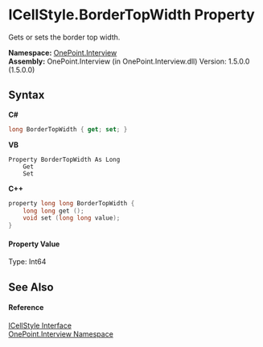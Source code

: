 # ICellStyle.BorderTopWidth Property 
 

Gets or sets the border top width.

**Namespace:**&nbsp;<a href="N_OnePoint_Interview">OnePoint.Interview</a><br />**Assembly:**&nbsp;OnePoint.Interview (in OnePoint.Interview.dll) Version: 1.5.0.0 (1.5.0.0)

## Syntax

**C#**<br />
``` C#
long BorderTopWidth { get; set; }
```

**VB**<br />
``` VB
Property BorderTopWidth As Long
	Get
	Set
```

**C++**<br />
``` C++
property long long BorderTopWidth {
	long long get ();
	void set (long long value);
}
```


#### Property Value
Type: Int64

## See Also


#### Reference
<a href="T_OnePoint_Interview_ICellStyle">ICellStyle Interface</a><br /><a href="N_OnePoint_Interview">OnePoint.Interview Namespace</a><br />